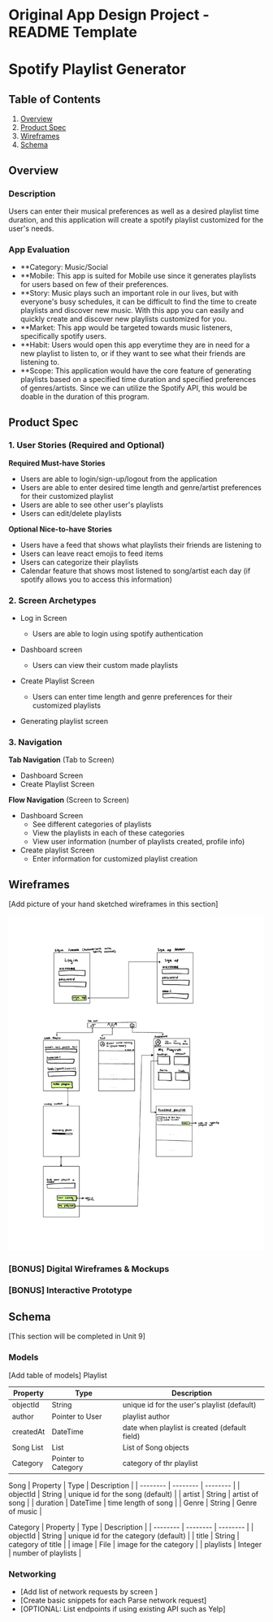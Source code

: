Original App Design Project - README Template
===

# Spotify Playlist Generator


## Table of Contents
1. [Overview](#Overviccew)
1. [Product Spec](#Product-Spec)
1. [Wireframes](#Wireframes)
2. [Schema](#Schema)

## Overview
### Description
Users can enter their musical preferences as well as a desired playlist time duration, and this application will create a spotify playlist customized for the user's needs. 
### App Evaluation
- **Category: Music/Social
- **Mobile: This app is suited for Mobile use since it generates playlists for users based on few of their preferences.
- **Story: Music plays such an important role in our lives, but with everyone's busy schedules, it can be difficult to find the time to create playlists and discover new music. With this app you can easily and quickly create and discover new playlists customized for you. 
- **Market: This app would be targeted towards music listeners, specifically spotify users. 
- **Habit: Users would open this app everytime they are in need for a new playlist to listen to, or if they want to see what their friends are listening to. 
- **Scope: This application would have the core feature of generating playlists based on a specified time duration and specified preferences of genres/artists. Since we can utilize the Spotify API, this would be doable in the duration of this program. 

## Product Spec

### 1. User Stories (Required and Optional)

**Required Must-have Stories**

* Users are able to login/sign-up/logout from the application
* Users are able to enter desired time length and genre/artist preferences for their customized playlist
* Users are able to see other user's playlists
* Users can edit/delete playlists


**Optional Nice-to-have Stories**

* Users have a feed that shows what playlists their friends are listening to 
* Users can leave react emojis to feed items
* Users can categorize their playlists 
* Calendar feature that shows most listened to song/artist each day (if spotify allows you to access this information)


### 2. Screen Archetypes

* Log in Screen
    * Users are able to login using spotify authentication
* Dashboard screen
    * Users can view their custom made playlists

* Create Playlist Screen 
    * Users can enter time length and genre preferences for their customized playlists

* Generating playlist screen

### 3. Navigation

**Tab Navigation** (Tab to Screen)

* Dashboard Screen 
* Create Playlist Screen 

**Flow Navigation** (Screen to Screen)

* Dashboard Screen
   * See different categories of playlists
   * View the playlists in each of these categories
   * View user information (number of playlists created, profile info)
* Create playlist Screen
   * Enter information for customized playlist creation
   

## Wireframes
[Add picture of your hand sketched wireframes in this section]



![Wire Frames](https://github.com/likitag/Spotify-Playlist-Generator/blob/18a92d9dff94667f862e3538e321f6f10f21051c/Wire%20frames%20.png)

### [BONUS] Digital Wireframes & Mockups

### [BONUS] Interactive Prototype

## Schema 
[This section will be completed in Unit 9]


### Models
[Add table of models]
Playlist


| Property | Type | Description |
| -------- | -------- | -------- |
| objectId    | String     | unique id for the user's playlist (default)     |
| author   | Pointer to User    | playlist author     |
| createdAt   | DateTime    | date when playlist is created (default field)     |
| Song List  | List | List of Song objects      |
| Category  | Pointer to Category | category of thr playlist    |

Song
| Property | Type | Description |
| -------- | -------- | -------- |
| objectId    | String     | unique id for the song (default)     |
| artist   | String    | artist of song     |
| duration   | DateTime    | time length of song     |
| Genre | String | Genre of music      |

Category
| Property | Type | Description |
| -------- | -------- | -------- |
| objectId    | String     | unique id for the category (default)     |
| title  | String    | category of title     |
| image   | File   | image for the category     |
| playlists  | Integer   | number of playlists    |







### Networking
- [Add list of network requests by screen ]
- [Create basic snippets for each Parse network request]
- [OPTIONAL: List endpoints if using existing API such as Yelp]
